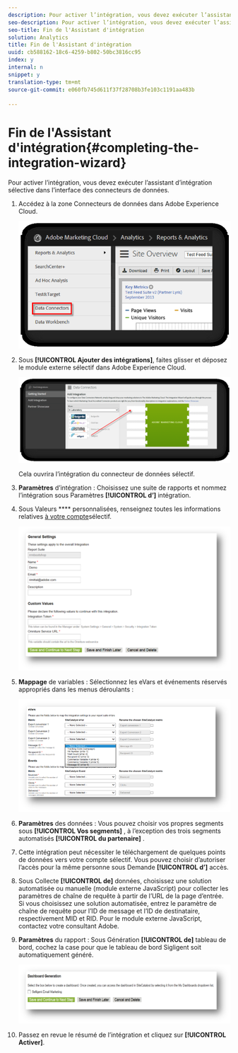 ```yaml
---
description: Pour activer l’intégration, vous devez exécuter l’assistant d’intégration sélective dans l’interface des connecteurs de données.
seo-description: Pour activer l’intégration, vous devez exécuter l’assistant d’intégration sélective dans l’interface des connecteurs de données.
seo-title: Fin de l'Assistant d'intégration
solution: Analytics
title: Fin de l'Assistant d'intégration
uuid: cb588162-18c6-4259-b802-50bc3816cc95
index: y
internal: n
snippet: y
translation-type: tm+mt
source-git-commit: e060fb745d611f37f28708b3fe103c1191aa483b

---
```



# Fin de l'Assistant d'intégration{#completing-the-integration-wizard}

Pour activer l’intégration, vous devez exécuter l’assistant d’intégration sélective dans l’interface des connecteurs de données.

1. Accédez à la zone Connecteurs de données dans Adobe Experience Cloud.

   ![](assets/selligent-data_connectors.png)

1. Sous **[!UICONTROL Ajouter des intégrations]**, faites glisser et déposez le module externe sélectif dans Adobe Experience Cloud.

   ![](assets/selligent-add_integration.png)

   Cela ouvrira l’intégration du connecteur de données sélectif.

1. **Paramètres** d’intégration : Choisissez une suite de rapports et nommez l’intégration sous Paramètres **[!UICONTROL d’]** intégration.

1. Sous Valeurs **** personnalisées, renseignez toutes les informations relatives [à votre compte](../../selligent-overview/selligent-activation/selligent-prereqs-seligent.md#concept-071c594b1bcc465cbce7a6fda3f1d829)sélectif.

   ![](assets/selligent-general_settings.png)

1. **Mappage** de variables : Sélectionnez les eVars et événements [](../../selligent-overview/selligent-activation/selligent-configure-variables.md#concept-907c2bdbed274c11a46d4cc323ef0238) réservés appropriés dans les menus déroulants :

   ![](assets/selligent-variables.png)

1. **Paramètres** des données : Vous pouvez choisir vos propres segments sous **[!UICONTROL Vos segments]** , à l’exception des trois segments automatisés **[!UICONTROL du partenaire]** .

1. Cette intégration peut nécessiter le téléchargement de quelques points de données vers votre compte sélectif. Vous pouvez choisir d’autoriser l’accès pour la même personne sous Demande **[!UICONTROL d’]** accès.
1. Sous Collecte **[!UICONTROL de]** données, choisissez une solution automatisée ou manuelle (module externe JavaScript) pour collecter les paramètres de chaîne de requête à partir de l’URL de la page d’entrée. Si vous choisissez une solution automatisée, entrez le paramètre de chaîne de requête pour l’ID de message et l’ID de destinataire, respectivement MID et RID. Pour le module externe JavaScript, contactez votre consultant Adobe.
1. **Paramètres** du rapport : Sous Génération **[!UICONTROL de]** tableau de bord, cochez la case pour que le tableau de bord Sigligent soit automatiquement généré.

   ![](assets/selligent-report_settings.png)

1. Passez en revue le résumé de l’intégration et cliquez sur **[!UICONTROL Activer]**.

